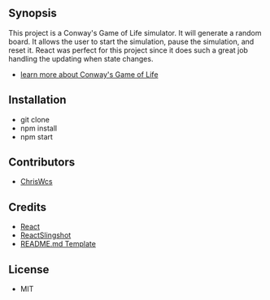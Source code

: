 ## Synopsis

This project is a Conway's Game of Life simulator. It will generate a random board. It allows the user to start the simulation, pause the simulation, and reset it. React was perfect for this project since it does such a great job handling the updating when state changes.

- [learn more about Conway's Game of Life](https://en.wikipedia.org/wiki/Conway%27s_Game_of_Life)

## Installation

- git clone
- npm install
- npm start

## Contributors

- [ChrisWcs](https://github.com/ChrisWcs?tab=overview&from=2017-10-01)

## Credits

- [React](https://reactjs.org/)
- [ReactSlingshot](https://github.com/coryhouse/react-slingshot)
- [README.md Template](https://gist.github.com/jxson/1784669)

## License

- MIT